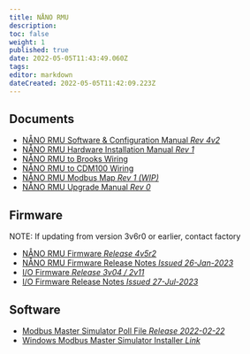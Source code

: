 ```yaml
---
title: NÅNO RMU
description: 
toc: false
weight: 1
published: true
date: 2022-05-05T11:43:49.060Z
tags: 
editor: markdown
dateCreated: 2022-05-05T11:42:09.223Z
---
```


## Documents
- [NÅNO RMU Software & Configuration Manual *Rev 4v2*](/rmu/nano/P572-RMU_Software_and_Configuration_Manual_R4_2.pdf)
- [NÅNO RMU Hardware Installation Manual *Rev 1*](/rmu/nano/Nano-RTU_Technical_Installation_Manual_15Nov2019-(Letter).pdf)
- [NÅNO RMU to Brooks Wiring](/rmu/nano/Brooks_to_RMU_Wiring.pdf)
- [NÅNO RMU to CDM100 Wiring](/rmu/nano/CDM100_Connections.pdf)
- [NÅNO RMU Modbus Map *Rev 1 (WIP)*](/rmu/nano/P572_Modbus_Address_Map_Manual-Rev1_WIP.pdf)
- [NÅNO RMU Upgrade Manual *Rev 0*](/rmu/nano/RMU_Upgrade_Manual.pdf)

## Firmware
NOTE: If updating from version 3v6r0 or earlier, contact factory
- [NÅNO RMU Firmware *Release 4v5r2*](/rmu/nano/P572_Newflow_RMU_LCD_4v5r2.hex)
- [NÅNO RMU Firmware Release Notes *Issued 26-Jan-2023*](/rmu/nano/P572_ChangeLog_2023-01-26.pdf)
- [I/O Firmware *Release 3v04 / 2v11*](/rmu/nano/firmware/IO_3v04_2v11_RTU2.rbf)
- [I/O Firmware Release Notes *Issued 27-Jul-2023*](/nano/firmware/IO_Firmware_ChangeLog_2023-07-27.pdf)

## Software
- [Modbus Master Simulator Poll File *Release 2022-02-22*](/rmu/nano/P572_Modbus_Poll_File_20220222.xml)
- [Windows Modbus Master Simulator Installer *Link*](/nano/software#modbus-master-simulator)

